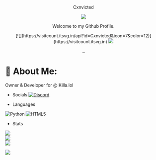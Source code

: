 <p align="center">
 Cxnvicted
<p align="center">
<img src="https://media.discordapp.net/attachments/813341662545313832/813343404507267092/pokemon_pixel.gif">
<p align="center">
    Welcome to my Github Profile.
<p align="center">  
    <p align="center">
  [![](https://visitcount.itsvg.in/api?id=Cxnvicted&icon=7&color=12)](https://visitcount.itsvg.in)
  <img src="https://api.discord-status.me/1075114795935744151"/>
</p>
<p align="center">
...

# 💫 About Me:
Owner & Developer for @ Killa.lol

- Socials
[![Discord](https://img.shields.io/badge/Discord-%237289DA.svg?logo=discord&logoColor=white)](https://discord.gg/jDWJQJkTJC) 

-  Languages
 
![Python](https://img.shields.io/badge/python-3670A0?style=flat&logo=python&logoColor=ffdd54) ![HTML5](https://img.shields.io/badge/html5-%23E34F26.svg?style=flat&logo=html5&logoColor=white)
- Stats
 
![](https://github-readme-stats.vercel.app/api?username=Cxnvicted&theme=dark&hide_border=false&include_all_commits=true&count_private=false)<br/>
![](https://github-readme-streak-stats.herokuapp.com/?user=Cxnvicted&theme=dark&hide_border=false)<br/>
![](https://github-readme-stats.vercel.app/api/top-langs/?username=Cxnvicted&theme=dark&hide_border=false&include_all_commits=true&count_private=false&layout=compact)

 ![](https://github-profile-trophy.vercel.app/?username=Cxnvicted&theme=dracula&no-frame=false&no-bg=true&margin-w=4)

